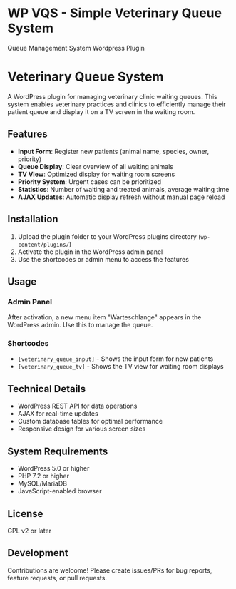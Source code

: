 # WP VQS - Simple Veterinary Queue System
Queue Management System Wordpress Plugin

# Veterinary Queue System

A WordPress plugin for managing veterinary clinic waiting queues. This system enables veterinary practices and clinics to efficiently manage their patient queue and display it on a TV screen in the waiting room.

## Features

- **Input Form**: Register new patients (animal name, species, owner, priority)
- **Queue Display**: Clear overview of all waiting animals
- **TV View**: Optimized display for waiting room screens
- **Priority System**: Urgent cases can be prioritized
- **Statistics**: Number of waiting and treated animals, average waiting time
- **AJAX Updates**: Automatic display refresh without manual page reload

## Installation

1. Upload the plugin folder to your WordPress plugins directory (`wp-content/plugins/`)
2. Activate the plugin in the WordPress admin panel
3. Use the shortcodes or admin menu to access the features

## Usage

### Admin Panel
After activation, a new menu item "Warteschlange" appears in the WordPress admin. Use this to manage the queue.

### Shortcodes
- `[veterinary_queue_input]` - Shows the input form for new patients
- `[veterinary_queue_tv]` - Shows the TV view for waiting room displays

## Technical Details

- WordPress REST API for data operations
- AJAX for real-time updates
- Custom database tables for optimal performance
- Responsive design for various screen sizes

## System Requirements

- WordPress 5.0 or higher
- PHP 7.2 or higher
- MySQL/MariaDB
- JavaScript-enabled browser

## License

GPL v2 or later

## Development

Contributions are welcome! Please create issues/PRs for bug reports, feature requests, or pull requests.
